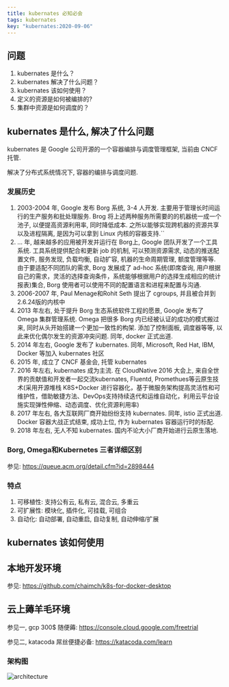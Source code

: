 ```yaml
---
title: kubernates 必知必会
tags: kubernates
key: "kubernates:2020-09-06"
---
```


## 问题

1. kubernates 是什么？
2. kubernates 解决了什么问题？
3. kubernates 该如何使用？
4. 定义的资源是如何被编排的?
5. 集群中资源是如何调度的？

## kubernates 是什么, 解决了什么问题

kubernates 是 Google 公司开源的一个容器编排与调度管理框架, 当前由 CNCF 托管. 

解决了分布式系统情况下, 容器的编排与调度问题.

### 发展历史

1. 2003-2004 年, Google 发布 Borg 系统, 3-4 人开发.  主要用于管理长时间运行的生产服务和批处理服务. Brog 将上述两种服务所需要的的机器统一成一个池子, 以便提高资源利用率, 同时降低成本. 之所以能够实现跨机器的资源共享以及进程隔离, 是因为可以拿到 Linux 内核的容器支持.``
2. ... 年, 越来越多的应用被开发并运行在 Borg上, Google 团队开发了一个工具系统. 工具系统提供配合和更新 job 的机制, 可以预测资源需求, 动态的推送配置文件, 服务发现, 负载均衡, 自动扩容, 机器的生命周期管理, 额度管理等等. 由于要适配不同团队的需求, Borg 发展成了 ad-hoc 系统(即席查询, 用户根据自己的需求，灵活的选择查询条件，系统能够根据用户的选择生成相应的统计报表)集合, Borg 使用者可以使用不同的配置语言和进程来配置与沟通.
3. 2006-2007 年, Paul Menage和Rohit Seth 提出了 cgroups, 并且被合并到2.6.24版的内核中
4. 2013 年左右, 处于提升 Borg 生态系统软件工程的愿景, Google 发布了 Omega 集群管理系统. Omega 把很多 Borg 内已经被认证的成功的模式搬过来, 同时从头开始搭建一个更加一致性的构架. 添加了控制面板, 调度器等等, 以此来优化偶尔发生的资源冲突问题.  同年, docker 正式出道.
5. 2014 年左右, Google 发布了 kubernates. 同年, Microsoft, Red Hat, IBM, Docker 等加入 kubernates 社区
6. 2015 年, 成立了 CNCF 基金会, 托管 kubernates
7. 2016 年左右, kubernates 成为主流. 在 CloudNative 2016 大会上, 来自全世界的贡献值和开发者一起交流kubernates, Fluentd, Promethues等云原生技术(采用开源堆栈 K8S+Docker 进行容器化，基于微服务架构提高灵活性和可维护性，借助敏捷方法、DevOps支持持续迭代和运维自动化，利用云平台设施实现弹性伸缩、动态调度、优化资源利用率)
8. 2017 年左右, 各大互联网厂商开始纷纷支持 kubernates. 同年, istio 正式出道. Docker 容器大战正式结束, 成功上位, 作为 kubernates 容器运行时的标配.
9. 2018 年左右, 无人不知 kubernates. 国内不论大小厂商开始进行云原生落地.

### Borg, Omega和Kubernetes 三者详细区别

参见: https://queue.acm.org/detail.cfm?id=2898444

### 特点

1. 可移植性: 支持公有云, 私有云, 混合云, 多重云
2. 可扩展性: 模块化, 插件化, 可挂载, 可组合
3. 自动化: 自动部署, 自动重启, 自动复制, 自动伸缩/扩展



## kubernates 该如何使用

## 本地开发环境

参见: https://github.com/chaimch/k8s-for-docker-desktop

## 云上薅羊毛环境

参见一, gcp 300$ 随便薅: https://console.cloud.google.com/freetrial

参见二, katacoda 屌丝便捷必备: https://katacoda.com/learn

### 架构图

![architecture](https://cdn.jsdelivr.net/gh/chaimch/FigureBed@master/uPic/architecture.png)

